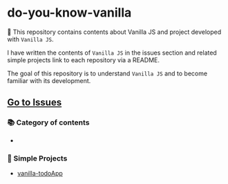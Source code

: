 # do-you-know-vanilla

:banana: This repository contains contents about Vanilla JS and project developed with `Vanilla JS`.

I have written the contents of `Vanilla JS` in the issues section and related simple projects link to each repository via a README.

The goal of this repository is to understand `Vanilla JS` and to become familiar with its development.

## [Go to Issues](https://github.com/BKJang/do-you-know-vanilla/issues)

### 📚 Category of contents

- 

### :hammer: Simple Projects

- [vanilla-todoApp](https://github.com/BKJang/vanilla-todoApp)
